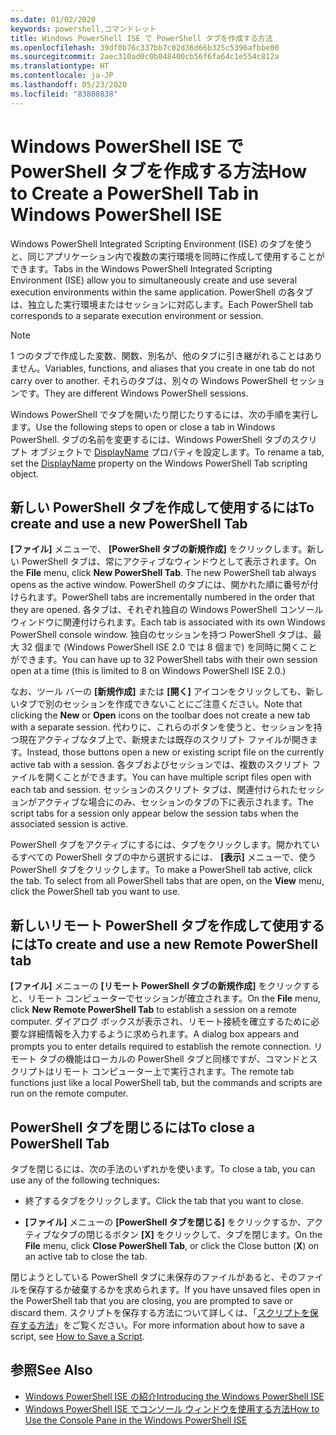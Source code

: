 ```yaml
---
ms.date: 01/02/2020
keywords: powershell,コマンドレット
title: Windows PowerShell ISE で PowerShell タブを作成する方法
ms.openlocfilehash: 39df0b76c337bb7c02d36d66b325c5396afbbe00
ms.sourcegitcommit: 2aec310ad0c0b048400cb56f6fa64c1e554c812a
ms.translationtype: HT
ms.contentlocale: ja-JP
ms.lasthandoff: 05/23/2020
ms.locfileid: "83808838"
---
```

# <a name="how-to-create-a-powershell-tab-in-windows-powershell-ise"></a><span data-ttu-id="9af34-103">Windows PowerShell ISE で PowerShell タブを作成する方法</span><span class="sxs-lookup"><span data-stu-id="9af34-103">How to Create a PowerShell Tab in Windows PowerShell ISE</span></span>

<span data-ttu-id="9af34-104">Windows PowerShell Integrated Scripting Environment (ISE) のタブを使うと、同じアプリケーション内で複数の実行環境を同時に作成して使用することができます。</span><span class="sxs-lookup"><span data-stu-id="9af34-104">Tabs in the Windows PowerShell Integrated Scripting Environment (ISE) allow you to simultaneously create and use several execution environments within the same application.</span></span> <span data-ttu-id="9af34-105">PowerShell の各タブは、独立した実行環境またはセッションに対応します。</span><span class="sxs-lookup"><span data-stu-id="9af34-105">Each PowerShell tab corresponds to a separate execution environment or session.</span></span>

> [!NOTE]
> <span data-ttu-id="9af34-106">1 つのタブで作成した変数、関数、別名が、他のタブに引き継がれることはありません。</span><span class="sxs-lookup"><span data-stu-id="9af34-106">Variables, functions, and aliases that you create in one tab do not carry over to another.</span></span> <span data-ttu-id="9af34-107">それらのタブは、別々の Windows PowerShell セッションです。</span><span class="sxs-lookup"><span data-stu-id="9af34-107">They are different Windows PowerShell sessions.</span></span>

<span data-ttu-id="9af34-108">Windows PowerShell でタブを開いたり閉じたりするには、次の手順を実行します。</span><span class="sxs-lookup"><span data-stu-id="9af34-108">Use the following steps to open or close a tab in Windows PowerShell.</span></span> <span data-ttu-id="9af34-109">タブの名前を変更するには、Windows PowerShell タブのスクリプト オブジェクトで [DisplayName](object-model/The-PowerShellTab-Object.md#displayname) プロパティを設定します。</span><span class="sxs-lookup"><span data-stu-id="9af34-109">To rename a tab, set the [DisplayName](object-model/The-PowerShellTab-Object.md#displayname) property on the Windows PowerShell Tab scripting object.</span></span>

## <a name="to-create-and-use-a-new-powershell-tab"></a><span data-ttu-id="9af34-110">新しい PowerShell タブを作成して使用するには</span><span class="sxs-lookup"><span data-stu-id="9af34-110">To create and use a new PowerShell Tab</span></span>

<span data-ttu-id="9af34-111">**[ファイル]** メニューで、 **[PowerShell タブの新規作成]** をクリックします。新しい PowerShell タブは、常にアクティブなウィンドウとして表示されます。</span><span class="sxs-lookup"><span data-stu-id="9af34-111">On the **File** menu, click **New PowerShell Tab**. The new PowerShell tab always opens as the active window.</span></span> <span data-ttu-id="9af34-112">PowerShell のタブには、開かれた順に番号が付けられます。</span><span class="sxs-lookup"><span data-stu-id="9af34-112">PowerShell tabs are incrementally numbered in the order that they are opened.</span></span> <span data-ttu-id="9af34-113">各タブは、それぞれ独自の Windows PowerShell コンソール ウィンドウに関連付けられます。</span><span class="sxs-lookup"><span data-stu-id="9af34-113">Each tab is associated with its own Windows PowerShell console window.</span></span> <span data-ttu-id="9af34-114">独自のセッションを持つ PowerShell タブは、最大 32 個まで (Windows PowerShell ISE 2.0 では 8 個まで) を同時に開くことができます。</span><span class="sxs-lookup"><span data-stu-id="9af34-114">You can have up to 32 PowerShell tabs with their own session open at a time (this is limited to 8 on Windows PowerShell ISE 2.0.)</span></span>

<span data-ttu-id="9af34-115">なお、ツール バーの **[新規作成]** または **[開く]** アイコンをクリックしても、新しいタブで別のセッションを作成できないことにご注意ください。</span><span class="sxs-lookup"><span data-stu-id="9af34-115">Note that clicking the **New** or **Open** icons on the toolbar does not create a new tab with a separate session.</span></span> <span data-ttu-id="9af34-116">代わりに、これらのボタンを使うと、セッションを持つ現在アクティブなタブ上で、新規または既存のスクリプト ファイルが開きます。</span><span class="sxs-lookup"><span data-stu-id="9af34-116">Instead, those buttons open a new or existing script file on the currently active tab with a session.</span></span> <span data-ttu-id="9af34-117">各タブおよびセッションでは、複数のスクリプト ファイルを開くことができます。</span><span class="sxs-lookup"><span data-stu-id="9af34-117">You can have multiple script files open with each tab and session.</span></span> <span data-ttu-id="9af34-118">セッションのスクリプト タブは、関連付けられたセッションがアクティブな場合にのみ、セッションのタブの下に表示されます。</span><span class="sxs-lookup"><span data-stu-id="9af34-118">The script tabs for a session only appear below the session tabs when the associated session is active.</span></span>

<span data-ttu-id="9af34-119">PowerShell タブをアクティブにするには、タブをクリックします。開かれているすべての PowerShell タブの中から選択するには、 **[表示]** メニューで、使う PowerShell タブをクリックします。</span><span class="sxs-lookup"><span data-stu-id="9af34-119">To make a PowerShell tab active, click the tab. To select from all PowerShell tabs that are open, on the **View** menu, click the PowerShell tab you want to use.</span></span>

## <a name="to-create-and-use-a-new-remote-powershell-tab"></a><span data-ttu-id="9af34-120">新しいリモート PowerShell タブを作成して使用するには</span><span class="sxs-lookup"><span data-stu-id="9af34-120">To create and use a new Remote PowerShell tab</span></span>

<span data-ttu-id="9af34-121">**[ファイル]** メニューの **[リモート PowerShell タブの新規作成]** をクリックすると、リモート コンピューターでセッションが確立されます。</span><span class="sxs-lookup"><span data-stu-id="9af34-121">On the **File** menu, click **New Remote PowerShell Tab** to establish a session on a remote computer.</span></span> <span data-ttu-id="9af34-122">ダイアログ ボックスが表示され、リモート接続を確立するために必要な詳細情報を入力するように求められます。</span><span class="sxs-lookup"><span data-stu-id="9af34-122">A dialog box appears and prompts you to enter details required to establish the remote connection.</span></span> <span data-ttu-id="9af34-123">リモート タブの機能はローカルの PowerShell タブと同様ですが、コマンドとスクリプトはリモート コンピューター上で実行されます。</span><span class="sxs-lookup"><span data-stu-id="9af34-123">The remote tab functions just like a local PowerShell tab, but the commands and scripts are run on the remote computer.</span></span>

## <a name="to-close-a-powershell-tab"></a><span data-ttu-id="9af34-124">PowerShell タブを閉じるには</span><span class="sxs-lookup"><span data-stu-id="9af34-124">To close a PowerShell Tab</span></span>

<span data-ttu-id="9af34-125">タブを閉じるには、次の手法のいずれかを使います。</span><span class="sxs-lookup"><span data-stu-id="9af34-125">To close a tab, you can use any of the following techniques:</span></span>

- <span data-ttu-id="9af34-126">終了するタブをクリックします。</span><span class="sxs-lookup"><span data-stu-id="9af34-126">Click the tab that you want to close.</span></span>

- <span data-ttu-id="9af34-127">**[ファイル]** メニューの **[PowerShell タブを閉じる]** をクリックするか、アクティブなタブの閉じるボタン **[X]** をクリックして、タブを閉じます。</span><span class="sxs-lookup"><span data-stu-id="9af34-127">On the **File** menu, click **Close PowerShell Tab**, or click the Close button (**X**) on an active tab to close the tab.</span></span>

<span data-ttu-id="9af34-128">閉じようとしている PowerShell タブに未保存のファイルがあると、そのファイルを保存するか破棄するかを求められます。</span><span class="sxs-lookup"><span data-stu-id="9af34-128">If you have unsaved files open in the PowerShell tab that you are closing, you are prompted to save or discard them.</span></span> <span data-ttu-id="9af34-129">スクリプトを保存する方法について詳しくは、「[スクリプトを保存する方法](How-to-Write-and-Run-Scripts-in-the-Windows-PowerShell-ISE.md#how-to-save-a-script)」をご覧ください。</span><span class="sxs-lookup"><span data-stu-id="9af34-129">For more information about how to save a script, see [How to Save a Script](How-to-Write-and-Run-Scripts-in-the-Windows-PowerShell-ISE.md#how-to-save-a-script).</span></span>

## <a name="see-also"></a><span data-ttu-id="9af34-130">参照</span><span class="sxs-lookup"><span data-stu-id="9af34-130">See Also</span></span>

- [<span data-ttu-id="9af34-131">Windows PowerShell ISE の紹介</span><span class="sxs-lookup"><span data-stu-id="9af34-131">Introducing the Windows PowerShell ISE</span></span>](Introducing-the-Windows-PowerShell-ISE.md)
- [<span data-ttu-id="9af34-132">Windows PowerShell ISE でコンソール ウィンドウを使用する方法</span><span class="sxs-lookup"><span data-stu-id="9af34-132">How to Use the Console Pane in the Windows PowerShell ISE</span></span>](How-to-Use-the-Console-Pane-in-the-Windows-PowerShell-ISE.md)
